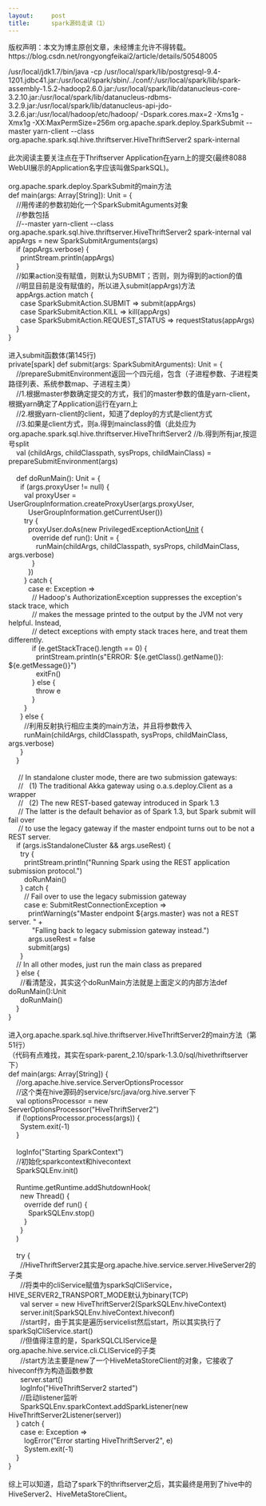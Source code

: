 ```yaml
---
layout:     post
title:      spark源码走读（1）
---
```

<div id="article_content" class="article_content clearfix csdn-tracking-statistics" data-pid="blog" data-mod="popu_307" data-dsm="post">
								<div class="article-copyright">
					版权声明：本文为博主原创文章，未经博主允许不得转载。					https://blog.csdn.net/rongyongfeikai2/article/details/50548005				</div>
								            <link rel="stylesheet" href="https://csdnimg.cn/release/phoenix/template/css/ck_htmledit_views-f76675cdea.css">
						<div class="htmledit_views" id="content_views">
                
/usr/local/jdk1.7/bin/java -cp /usr/local/spark/lib/postgresql-9.4-1201.jdbc41.jar:/usr/local/spark/sbin/../conf/:/usr/local/spark/lib/spark-assembly-1.5.2-hadoop2.6.0.jar:/usr/local/spark/lib/datanucleus-core-3.2.10.jar:/usr/local/spark/lib/datanucleus-rdbms-3.2.9.jar:/usr/local/spark/lib/datanucleus-api-jdo-3.2.6.jar:/usr/local/hadoop/etc/hadoop/
 -Dspark.cores.max=2 -Xms1g -Xmx1g -XX:MaxPermSize=256m org.apache.spark.deploy.SparkSubmit --master yarn-client --class org.apache.spark.sql.hive.thriftserver.HiveThriftServer2 spark-internal<br><br>
此次阅读主要关注点在于Thriftserver Application在yarn上的提交(最终8088 WebUI展示的Application名字应该叫做SparkSQL)。<br><br>
org.apache.spark.deploy.SparkSubmit的main方法<br>
def main(args: Array[String]): Unit = {<br>
    //用传递的参数初始化一个SparkSubmitAguments对象<br>
    //参数包括<br>
    //--master yarn-client --class org.apache.spark.sql.hive.thriftserver.HiveThriftServer2 spark-internal val appArgs = new SparkSubmitArguments(args)<br>
    if (appArgs.verbose) {<br>
      printStream.println(appArgs)<br>
    }<br>
    //如果action没有赋值，则默认为SUBMIT；否则，则为得到的action的值<br>
    //明显目前是没有赋值的，所以进入submit(appArgs)方法<br>
    appArgs.action match {<br>
      case SparkSubmitAction.SUBMIT =&gt; submit(appArgs)<br>
      case SparkSubmitAction.KILL =&gt; kill(appArgs)<br>
      case SparkSubmitAction.REQUEST_STATUS =&gt; requestStatus(appArgs)<br>
    }<br>
}<br><br>
进入submit函数体(第145行)<br>
private[spark] def submit(args: SparkSubmitArguments): Unit = {<br>
    //prepareSubmitEnvironment返回一个四元组，包含（子进程参数、子进程类路径列表、系统参数map、子进程主类）<br>
    //1.根据master参数确定提交的方式，我们的master参数的值是yarn-client，根据yarn确定了Application运行在yarn上<br>
    //2.根据yarn-client的client，知道了deploy的方式是client方式<br>
    //3.如果是client方式，则a.得到mainclass的值（此处应为org.apache.spark.sql.hive.thriftserver.HiveThriftServer2 //b.得到所有jar,按逗号split<br>
    val (childArgs, childClasspath, sysProps, childMainClass) = prepareSubmitEnvironment(args)<br><br>
    def doRunMain(): Unit = {<br>
      if (args.proxyUser != null) {<br>
        val proxyUser = UserGroupInformation.createProxyUser(args.proxyUser,<br>
          UserGroupInformation.getCurrentUser())<br>
        try {<br>
          proxyUser.doAs(new PrivilegedExceptionAction[Unit]() {<br>
            override def run(): Unit = {<br>
              runMain(childArgs, childClasspath, sysProps, childMainClass, args.verbose)<br>
            }<br>
          })<br>
        } catch {<br>
          case e: Exception =&gt;<br>
            // Hadoop's AuthorizationException suppresses the exception's stack trace, which<br>
            // makes the message printed to the output by the JVM not very helpful. Instead,<br>
            // detect exceptions with empty stack traces here, and treat them differently.<br>
            if (e.getStackTrace().length == 0) {<br>
              printStream.println(s"ERROR: ${e.getClass().getName()}: ${e.getMessage()}")<br>
              exitFn()<br>
            } else {<br>
              throw e<br>
            }<br>
        }<br>
      } else {<br>
        //利用反射执行相应主类的main方法，并且将参数传入<br>
        runMain(childArgs, childClasspath, sysProps, childMainClass, args.verbose)<br>
      }<br>
    }<br><br>
     // In standalone cluster mode, there are two submission gateways:<br>
     //   (1) The traditional Akka gateway using o.a.s.deploy.Client as a wrapper<br>
     //   (2) The new REST-based gateway introduced in Spark 1.3<br>
     // The latter is the default behavior as of Spark 1.3, but Spark submit will fail over<br>
     // to use the legacy gateway if the master endpoint turns out to be not a REST server.<br>
    if (args.isStandaloneCluster &amp;&amp; args.useRest) {<br>
      try {<br>
        printStream.println("Running Spark using the REST application submission protocol.")<br>
        doRunMain()<br>
      } catch {<br>
        // Fail over to use the legacy submission gateway<br>
        case e: SubmitRestConnectionException =&gt;<br>
          printWarning(s"Master endpoint ${args.master} was not a REST server. " +<br>
            "Falling back to legacy submission gateway instead.")<br>
          args.useRest = false<br>
          submit(args)<br>
      }<br>
    // In all other modes, just run the main class as prepared<br>
    } else {<br>
      //看清楚没，其实这个doRunMain方法就是上面定义的内部方法def doRunMain():Unit<br>
      doRunMain()<br>
    }<br>
}<br><br>
进入org.apache.spark.sql.hive.thriftserver.HiveThriftServer2的main方法（第51行）<br>
（代码有点难找，其实在spark-parent_2.10/spark-1.3.0/sql/hivethriftserver下）<br>
def main(args: Array[String]) {<br>
    //org.apache.hive.service.ServerOptionsProcessor<br>
    //这个类在hive源码的service/src/java/org.hive.server下<br>
    val optionsProcessor = new ServerOptionsProcessor("HiveThriftServer2")<br>
    if (!optionsProcessor.process(args)) {<br>
      System.exit(-1)<br>
    }<br><br>
    logInfo("Starting SparkContext")<br>
    //初始化sparkcontext和hivecontext<br>
    SparkSQLEnv.init()<br><br>
    Runtime.getRuntime.addShutdownHook(<br>
      new Thread() {<br>
        override def run() {<br>
          SparkSQLEnv.stop()<br>
        }<br>
      }<br>
    )<br><br>
    try {<br>
      //HiveThriftServer2其实是org.apache.hive.service.server.HiveServer2的子类<br>
      //将类中的cliService赋值为sparkSqlCliService，HIVE_SERVER2_TRANSPORT_MODE默认为binary(TCP)<br>
      val server = new HiveThriftServer2(SparkSQLEnv.hiveContext)<br>
      server.init(SparkSQLEnv.hiveContext.hiveconf)<br>
      //start时，由于其实是遍历servicelist然后start，所以其实执行了sparkSqlCliService.start()<br>
      //但值得注意的是，SparkSQLCLIService是org.apache.hive.service.cli.CLIService的子类<br>
      //start方法主要是new了一个HiveMetaStoreClient的对象，它接收了hiveconf作为构造函数参数<br>
      server.start()<br>
      logInfo("HiveThriftServer2 started")<br>
      //启动listener监听<br>
      SparkSQLEnv.sparkContext.addSparkListener(new HiveThriftServer2Listener(server))<br>
    } catch {<br>
      case e: Exception =&gt;<br>
        logError("Error starting HiveThriftServer2", e)<br>
        System.exit(-1)<br>
    }<br>
}<br><br>
综上可以知道，启动了spark下的thriftserver之后，其实最终是用到了hive中的HiveServer2、HiveMetaStoreClient。
            </div>
                </div>